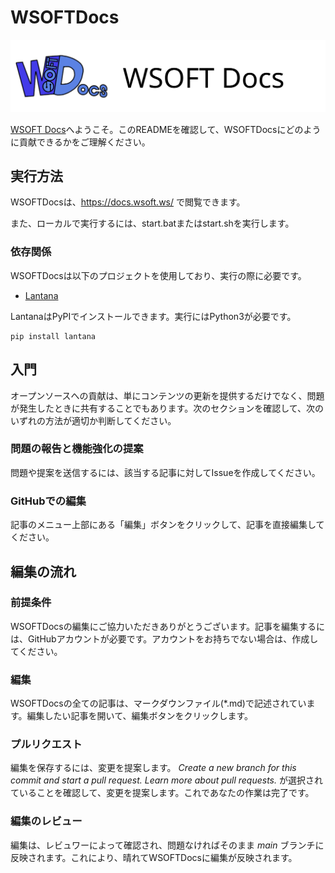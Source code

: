 # WSOFTDocs
![WSOFTDocs](./media/WSOFT-Docs.svg)

[WSOFT Docs](https://docs.wsoft.ws/)へようこそ。このREADMEを確認して、WSOFTDocsにどのように貢献できるかをご理解ください。

## 実行方法
WSOFTDocsは、https://docs.wsoft.ws/ で閲覧できます。

また、ローカルで実行するには、start.batまたはstart.shを実行します。

### 依存関係
WSOFTDocsは以下のプロジェクトを使用しており、実行の際に必要です。

- [Lantana](https://github.com/WSOFT-Project/lantana)

LantanaはPyPIでインストールできます。実行にはPython3が必要です。

```shell
pip install lantana
```

## 入門
オープンソースへの貢献は、単にコンテンツの更新を提供するだけでなく、問題が発生したときに共有することでもあります。次のセクションを確認して、次のいずれの方法が適切か判断してください。

### 問題の報告と機能強化の提案
問題や提案を送信するには、該当する記事に対してIssueを作成してください。

### GitHubでの編集
記事のメニュー上部にある「編集」ボタンをクリックして、記事を直接編集してください。

## 編集の流れ 
### 前提条件
WSOFTDocsの編集にご協力いただきありがとうございます。記事を編集するには、GitHubアカウントが必要です。アカウントをお持ちでない場合は、作成してください。
### 編集
WSOFTDocsの全ての記事は、マークダウンファイル(\*.md)で記述されています。編集したい記事を開いて、編集ボタンをクリックします。
### プルリクエスト
編集を保存するには、変更を提案します。 *Create a new branch for this commit and start a pull request. Learn more about pull requests.* が選択されていることを確認して、変更を提案します。これであなたの作業は完了です。
### 編集のレビュー
編集は、レビュワーによって確認され、問題なければそのまま *main* ブランチに反映されます。これにより、晴れてWSOFTDocsに編集が反映されます。
